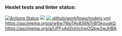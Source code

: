 ### Hexlet tests and linter status:
[![Actions Status](https://github.com/reggullus/frontend-project-lvl1/workflows/hexlet-check/badge.svg)](https://github.com/reggullus/frontend-project-lvl1/actions)
<a href="https://codeclimate.com/github/reggullus/frontend-project-lvl1/maintainability"><img src="https://api.codeclimate.com/v1/badges/fa7cdd9c8d91ff1b335f/maintainability" /></a>
[![.github/workflows/nodejs.yml](https://github.com/reggullus/frontend-project-lvl1/actions/workflows/nodejs.yml/badge.svg)](https://github.com/reggullus/frontend-project-lvl1/actions/workflows/nodejs.yml)
https://asciinema.org/a/w6w7I6pTAy856N7rBf5kyugkQ
https://asciinema.org/a/UPFxAd2nlrIcInpOQbw2wJHBA
